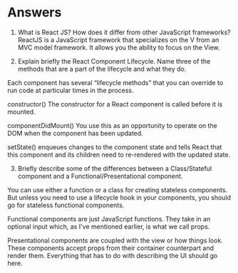 # Answers

1. What is React JS? How does it differ from other JavaScript frameworks? ReactJS is a JavaScript framework that specializes on the V from an MVC model framework. It allows you the ability to focus on the View.


2. Explain briefly the React Component Lifecycle. Name three of the methods that are a part of the lifecycle and what they do.

Each component has several “lifecycle methods” that you can override to run code at particular times in the process.

constructor() The constructor for a React component is called before it is mounted.

componentDidMount() You use this as an opportunity to operate on the DOM when the component has been updated.

setState() enqueues changes to the component state and tells React that this component and its children need to re-rendered with the updated state. 


3. Briefly describe some of the differences between a Class/Stateful component and a Functional/Presentational component.

You can use either a function or a class for creating stateless components. But unless you need to use a lifecycle hook in your components, you should go for stateless functional components.


Functional components are just JavaScript functions. They take in an optional input which, as I've mentioned earlier, is what we call props.

Presentational components are coupled with the view or how things look. These components accept props from their container counterpart and render them. Everything that has to do with describing the UI should go here. 